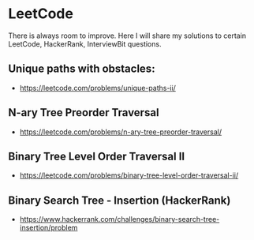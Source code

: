 # LeetCode
There is always room to improve. 
Here I will share my solutions to certain LeetCode, HackerRank, InterviewBit questions.

## Unique paths with obstacles:
- https://leetcode.com/problems/unique-paths-ii/

## N-ary Tree Preorder Traversal
- https://leetcode.com/problems/n-ary-tree-preorder-traversal/

## Binary Tree Level Order Traversal II
- https://leetcode.com/problems/binary-tree-level-order-traversal-ii/

## Binary Search Tree - Insertion (HackerRank)
- https://www.hackerrank.com/challenges/binary-search-tree-insertion/problem
